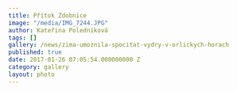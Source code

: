 ```yaml
---
title: Přítok Zdobnice
image: "/media/IMG_7244.JPG"
author: Kateřina Poledníková
tags: []
gallery: /news/zima-umoznila-spocitat-vydry-v-orlickych-horach
published: true
date: 2017-01-26 07:05:54.000000000 Z
category: gallery
layout: photo
---
```

